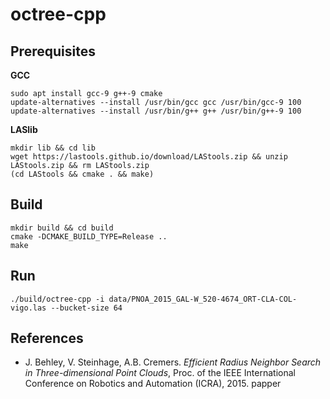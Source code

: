 # octree-cpp

## Prerequisites

**GCC**

```
sudo apt install gcc-9 g++-9 cmake
update-alternatives --install /usr/bin/gcc gcc /usr/bin/gcc-9 100
update-alternatives --install /usr/bin/g++ g++ /usr/bin/g++-9 100
```

**LASlib**
```
mkdir lib && cd lib
wget https://lastools.github.io/download/LAStools.zip && unzip LAStools.zip && rm LAStools.zip
(cd LAStools && cmake . && make)
````

## Build
```
mkdir build && cd build
cmake -DCMAKE_BUILD_TYPE=Release ..
make
```

## Run
```
./build/octree-cpp -i data/PNOA_2015_GAL-W_520-4674_ORT-CLA-COL-vigo.las --bucket-size 64
```

## References

- J. Behley, V. Steinhage, A.B. Cremers. *Efficient Radius Neighbor Search in Three-dimensional Point Clouds*, Proc. of the IEEE International Conference on Robotics and Automation (ICRA), 2015. papper